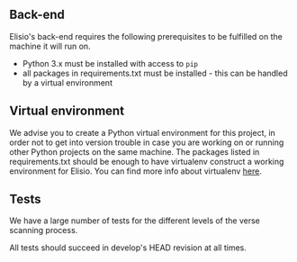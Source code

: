 ## Back-end

Elisio's back-end requires the following prerequisites to be fulfilled on the machine it will run on.

* Python 3.x must be installed with access to `pip`
* all packages in requirements.txt must be installed - this can be handled by a virtual environment

## Virtual environment

We advise you to create a Python virtual environment for this project,
in order not to get into version trouble in case you are working on or running other Python projects on the same machine.
The packages listed in requirements.txt should be enough to have virtualenv construct a working environment for Elisio.
You can find more info about virtualenv [here](http://docs.python-guide.org/en/latest/dev/virtualenvs/).

## Tests

We have a large number of tests for the different levels of the verse scanning process.

All tests should succeed in develop's HEAD revision at all times.
